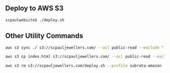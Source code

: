 ## Deploy to AWS S3

``` bash
scpaulwebsite$ ./deploy.sh
```

## Other Utility Commands
``` bash
aws s3 sync ./ s3://scpauljewellers.com/ --acl public-read --exclude ".git*" --exclude ".DS*" --profile subrata-amazon

aws s3 cp index.html s3://scpauljewellers.com/ --acl public-read --exclude "*.git*" --exclude ".DS*" --profile subrata-amazon

aws s3 rm s3://scpauljewellers.com/deploy.sh --profile subrata-amazon
```

